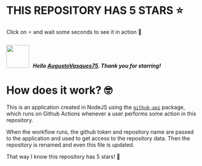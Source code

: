 # THIS REPOSITORY HAS 5 STARS :star:
Click on :star: and wait some seconds to see it in action :star_struck:

##### <img width="60" src="https://avatars.githubusercontent.com/u/48736250?v=4"/> &nbsp; Hello [AugustoVasques75](https://github.com/AugustoVasques75). Thank you for starring! 

# How does it work? :nerd_face:

This is an application created in NodeJS using the [`github-api`](https://www.npmjs.com/package/github-api) package, which runs on Github Actions whenever a user performs some action in this repository.
<br/>

When the workflow runs, the github token and repository name are passed to the application and used to get access to the repository data. Then the repository is renamed and even this file is updated.
<br/>

That way I know this repository has 5 stars! :monocle_face:
